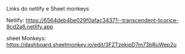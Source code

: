 Links do netlify e Sheet monkeys



Netlify: https://6564deb4be029f0afac34371--transcendent-licorice-9cd2a6.netlify.app


sheet Monkeys: https://dashboard.sheetmonkey.io/edit/3FZTzekipD7m73bRuWep2u
